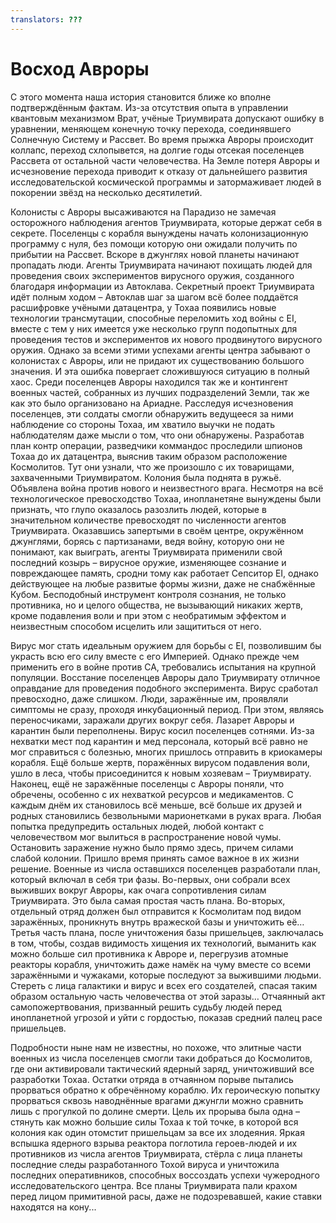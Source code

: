 ```yaml
---
translators: ???
---
```


# Восход Авроры

С этого момента наша история становится ближе ко вполне подтверждённым фактам. Из-за отсутствия опыта в управлении квантовым механизмом Врат, учёные Триумвирата допускают ошибку в уравнении, меняющем конечную точку перехода, соединявшего Солнечную Систему и Рассвет. Во время прыжка Авроры происходит коллапс, переход схлопывется, на долгие годы отсекая поселенцев Рассвета от остальной части человечества. На Земле потеря Авроры и исчезновение перехода приводит к отказу от дальнейшего развития исследовательской космической программы и затормаживает людей в покорении звёзд на несколько десятилетий.

Колонисты с Авроры высаживаются на Парадизо не замечая осторожного наблюдения агентов Триумвирата, которые держат себя в секрете. Поселенцы с корабля вынуждены начать колонизационную программу с нуля, без помощи которую они ожидали получить по прибытии на Рассвет. Вскоре в джунглях новой планеты начинают пропадать люди. Агенты Триумвирата начинают похищать людей для проведения своих экспериментов вирусного оружия, созданного благодаря информации из Автоклава.
Секретный проект Триумвирата идёт полным ходом – Автоклав шаг за шагом всё более поддаётся расшифровке учёными датацентра, у Тохаа появились новые технологии трансмутации, способные переломить ход войны с EI, вместе с тем у них имеется уже несколько групп подопытных для проведения тестов и экспериментов их нового продвинутого вирусного оружия. Однако за всеми этими успехами агенты центра забывают о колонистах с Авроры, или не придают их существованию большого значения. И эта ошибка повергает сложившуюся ситуацию в полный хаос.
Среди поселенцев Авроры находился так же и контингент военных частей, собранных из лучших подразделений Земли, так же как это было организовано на Ариадне. Расследуя исчезновения поселенцев, эти солдаты смогли обнаружить ведущееся за ними наблюдение со стороны Тохаа, им хватило выучки не подать наблюдателям даже мысли о том, что они обнаружены. Разработав план контр операции, разведчики коммандос проследили шпионов Тохаа до их датацентра, выяснив таким образом расположение Космолитов. Тут они узнали, что же произошло с их товарищами, захваченными Триумвиратом.
Колония была поднята в ружьё. Объявлена война против нового и неизвестного врага. Несмотря на всё технологическое превосходство Тохаа, инопланетяне вынуждены были признать, что глупо оказалось разозлить людей, которые в значительном количестве превосходят по численности агентов Триумвирата. Оказавшись запертыми в своём центре, окружённом джунглями, борясь с партизанами, ведя войну, которую они не понимают, как выиграть, агенты Триумвирата применили свой последний козырь – вирусное оружие, изменяющее сознание и повреждающее память, сродни тому как работает Сепситор EI, однако действующее на любые развитые формы жизни, даже не снабжённые Кубом. Бесподобный инструмент контроля сознания, не только противника, но и целого общества, не вызывающий никаких жертв, кроме подавления воли и при этом с необратимым эффектом и неизвестным способом исцелить или защититься от него.

Вирус мог стать идеальным оружием для борьбы с EI, позволившим бы украсть всю его силу вместе с его Империей. Однако прежде чем применить его в войне против CA, требовались испытания на крупной популяции. Восстание поселенцев Авроры дало Триумвирату отличное оправдание для проведения подобного эксперимента.
Вирус сработал превосходно, даже слишком. Люди, заражённые им, проявляли симптомы не сразу, проходя инкубационный период. При этом, являясь переносчиками, заражали других вокруг себя. Лазарет Авроры и карантин были переполнены. Вирус косил поселенцев сотнями. Из-за нехватки мест под карантин и мед персонала, который всё равно не мог справиться с болезнью, многих пришлось отправить в криокамеры корабля. Ещё больше жертв, поражённых вирусом подавления воли, ушло в леса, чтобы присоединится к новым хозяевам – Триумвирату.
Наконец, ещё не заражённые поселенцы с Авроры поняли, что обречены, особенно с их нехваткой ресурсов и медикаментов. С каждым днём их становилось всё меньше, всё больше их друзей и родных становились безвольными марионетками в руках врага. Любая попытка предупредить остальных людей, любой контакт с человечеством мог вылиться в распространение новой чумы. Остановить заражение нужно было прямо здесь, причем силами слабой колонии. Пришло время принять самое важное в их жизни решение.
Военные из числа оставшихся поселенцев разработали план, который включал в себя три фазы. Во-первых, они собрали всех выживших вокруг Авроры, как очага сопротивления силам Триумвирата. Это была самая простая часть плана. Во-вторых, отдельный отряд должен был отправится к Космолитам под видом заражённых, проникнуть внутрь вражеской базы и уничтожить её… Третья часть плана, после уничтожения базы пришельцев, заключалась в том, чтобы, создав видимость хищения их технологий, выманить как можно больше сил противника к Авроре и, перегрузив атомные реакторы корабля, уничтожить даже намёк на чуму вместе со всеми заражёнными и чужаками, которые последуют за выжившими людьми. Стереть с лица галактики и вирус и всех его создателей, спасая таким образом остальную часть человечества от этой заразы… Отчаянный акт самопожертвования, призванный решить судьбу людей перед инопланетной угрозой и уйти с гордостью, показав средний палец расе пришельцев.

Подробности ныне нам не известны, но похоже, что элитные части военных из числа поселенцев смогли таки добраться до Космолитов, где они активировали тактический ядерный заряд, уничтоживший все разработки Тохаа. Остатки отряда в отчаянном порыве пытались прорваться обратно к обречённому кораблю. Их героическую попытку прорваться сквозь наводнённые врагами джунгли можно сравнить лишь с прогулкой по долине смерти.
Цель их прорыва была одна – стянуть как можно большие силы Тохаа к той точке, в которой вся колония как один отомстит пришельцам за все их злодеяния. Яркая вспышка ядерного взрыва реактора поглотила героев-людей и их противников из числа агентов Триумвирата, стёрла с лица планеты последние следы разработанного Тохой вируса и уничтожила последних оперативников, способных воссоздать успехи чужеродного исследовательского центра.
Все планы Триумвирата пали крахом перед лицом примитивной расы, даже не подозревавшей, какие ставки находятся на конy...

